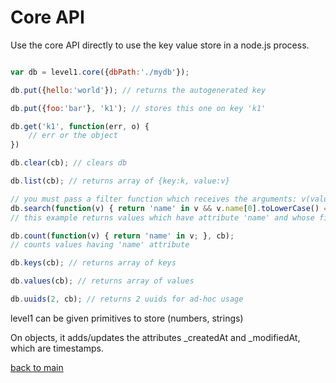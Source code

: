 # Core API


Use the core API directly to use the key value store in a node.js process.



```javascript

var db = level1.core({dbPath:'./mydb'});

db.put({hello:'world'}); // returns the autogenerated key

db.put({foo:'bar'}, 'k1'); // stores this one on key 'k1'

db.get('k1', function(err, o) {
	// err or the object
})

db.clear(cb); // clears db

db.list(cb); // returns array of {key:k, value:v}

// you must pass a filter function which receives the arguments: v(value) and k(key)
db.search(function(v) { return 'name' in v && v.name[0].toLowerCase() === 'a'; }, cb);
// this example returns values which have attribute 'name' and whose first character is an a.

db.count(function(v) { return 'name' in v; }, cb);
// counts values having 'name' attribute

db.keys(cb); // returns array of keys

db.values(cb); // returns array of values

db.uuids(2, cb); // returns 2 uuids for ad-hoc usage

```


level1 can be given primitives to store (numbers, strings)

On objects, it adds/updates the attributes _createdAt and _modifiedAt, which are timestamps.



[back to main](https://github.com/JosePedroDias/level1/blob/master/README.md)

